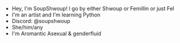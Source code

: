 - Hey, I'm SoupShwoup! I go by either Shwoup or Femillin or just Fel
- I'm an artist and I'm learning Python
- Discord: @soupshwoup
- She/him/any
- I'm Aromantic Asexual & genderfluid
